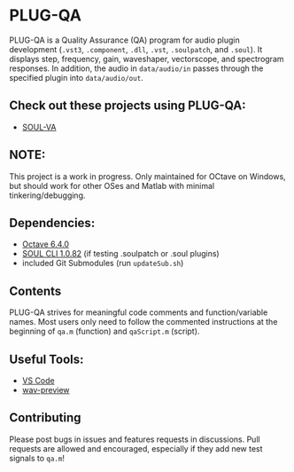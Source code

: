 # PLUG-QA
PLUG-QA is a Quality Assurance (QA) program for audio plugin development (`.vst3`, `.component`, `.dll`, `.vst`, `.soulpatch`, and `.soul`). It displays step, frequency, gain, waveshaper, vectorscope, and spectrogram responses. In addition, the audio in `data/audio/in` passes through the specified plugin into `data/audio/out`.

## Check out these projects using PLUG-QA:
- [SOUL-VA](https://github.com/thezhe/SOUL-VA)

## NOTE: 
This project is a work in progress. Only maintained for OCtave on Windows, but should work for other OSes and Matlab with minimal tinkering/debugging.

## Dependencies:  
- [Octave 6.4.0](https://www.gnu.org/software/octave/download)
- [SOUL CLI 1.0.82](https://github.com/soul-lang/SOUL/releases/tag/1.0.82) (if testing .soulpatch or .soul plugins)
- included Git Submodules (run `updateSub.sh`)

## Contents
PLUG-QA strives for meaningful code comments and function/variable names. Most users only need to follow the commented instructions at the beginning of `qa.m` (function) and `qaScript.m` (script).

## Useful Tools:
- [VS Code](https://code.visualstudio.com/)  
- [wav-preview](https://github.com/sukumo28/wav-preview)

## Contributing
Please post bugs in issues and features requests in discussions. Pull requests are allowed and encouraged, especially if they add new test signals to `qa.m`!

